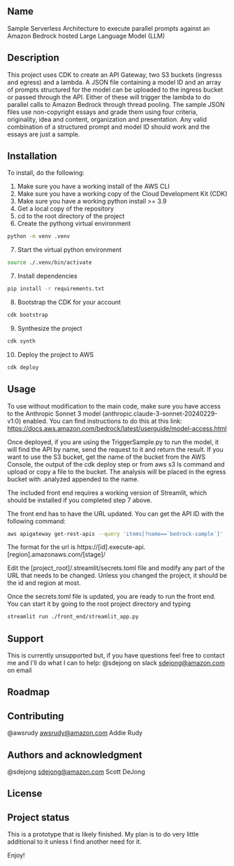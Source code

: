 ## Name
Sample Serverless Architecture to execute parallel prompts against an Amazon Bedrock hosted Large Language Model (LLM)

## Description
This project uses CDK to create an API Gateway, two S3 buckets (ingresss and egress) and a lambda. A JSON file containing a model ID and an array of prompts structured for the model can be uploaded to the ingress bucket or passed through the API. Either of these will trigger the lambda to do parallel calls to Amazon Bedrock through thread pooling. The sample JSON files use non-copyright essays and grade them using four criteria, originality, idea and content, organization and presentation. Any valid combination of a structured prompt and model ID should work and the essays are just a sample.

## Installation
To install, do the following:
1. Make sure you have a working install of the AWS CLI
2. Make sure you have a working copy of the Cloud Development Kit (CDK)
3. Make sure you have a working python install >= 3.9
4. Get a local copy of the repository
5. cd to the root directory of the project
6. Create the pythong virtual environment
```bash
python -m venv .venv
```
7. Start the virtual python environment
```bash
source ./.venv/bin/activate
```
7. Install dependencies
```bash
pip install -r requirements.txt
```
8. Bootstrap the CDK for your account
```bash
cdk bootstrap
```
9. Synthesize the project
```bash
cdk synth
```
10. Deploy the project to AWS
```bash
cdk deploy
```

## Usage
To use without modification to the main code, make sure you have access to the Anthropic Sonnet 3 model (anthropic.claude-3-sonnet-20240229-v1:0) enabled. You can find instructions to do this at this link: https://docs.aws.amazon.com/bedrock/latest/userguide/model-access.html

Once deployed, if you are using the TriggerSample.py to run the model, it will find the API by name, send the request to it and return the result. If you want to use the S3 bucket, get the name of the bucket from the AWS Console, the output of the cdk deploy step or from aws s3 ls command and upload or copy a file to the bucket. The analysis will be placed in the egress bucket with .analyzed appended to the name.

The included front end requires a working version of Streamlit, which should be installed if you completed step 7 above.

The front end has to have the URL updated. You can get the API ID with the following command:
```bash
aws apigateway get-rest-apis --query 'items[?name==`bedrock-sample`]' |grep '"id":'
```
The format for the url is https://[id].execute-api.[region].amazonaws.com/[stage]/

Edit the [project_root]/.streamlit/secrets.toml file and modify any part of the URL that needs to be changed. Unless you changed the project, it should be the id and region at most.

Once the secrets.toml file is updated, you are ready to run the front end.
You can start it by going to the root project directory and typing
```bash
streamlit run ./front_end/streamlit_app.py
```

## Support
This is currently unsupported but, if you have questions feel free to contact me and I'll do what I can to help:
@sdejong on slack
sdejong@amazon.com on email

## Roadmap

## Contributing
@awsrudy awsrudy@amazon.com Addie Rudy

## Authors and acknowledgment
@sdejong sdejong@amazon.com Scott DeJong

## License

## Project status
This is a prototype that is likely finished. My plan is to do very little additional to it unless I find another need for it.

Enjoy!
